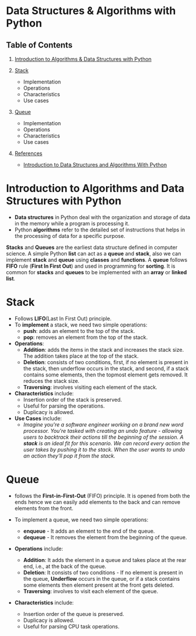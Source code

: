 # Data Structures & Algorithms with Python

## Table of Contents
1. [Introduction to Algorithms & Data Structures with Python](#Introduction-to-Algorithms-and-Data-Structures-with-Python)
2. [Stack](#Stack)
    - Implementation
    - Operations
    - Characteristics
    - Use cases

3. [Queue](#Queue)
    - Implementation
    - Operations
    - Characteristics
    - Use cases

3. [References](#References)
    - [Introduction to Data Structures and Algorithms With Python](https://dev.to/grayhat/introduction-to-data-structures-and-algorithms-with-python-4ih1)

# Introduction to Algorithms and Data Structures with Python
* __Data structures__ in Python deal with the organization and storage of data in the memory while a program is processing it. 
* Python __algorithms__ refer to the detailed set of instructions that helps in the processing of data for a specific purpose.

__Stacks__ and __Queues__ are the earliest data structure defined in computer science. A simple Python __list__ can act as a __queue__ and __stack__, also we can implement __stack__ and __queue__ using __classes__ and __functions__. A __queue__ follows __FIFO__ rule (__First In First Out__) and used in programming for __sorting__. It is common for __stacks__ and __queues__ to be implemented with an __array__ or __linked list__.

# Stack
* Follows __LIFO__(Last In First Out) principle.
* To __implement__ a stack, we need two simple operations:
    - __push__: adds an element to the top of the stack.
    - __pop__: removes an element from the top of the stack.
* __Operations__:
    - __Addition__: adds the items in the stack and increases the stack size. The addition takes place at the top of the stack.
    - __Deletion__: consists of two conditions, first, if no element is present in the stack, then underflow occurs in the stack, and second, if a stack contains some elements, then the topmost element gets removed. It reduces the stack size.
    - __Traversing__: involves visiting each element of the stack.
* __Characteristics__ include:
    - Insertion order of the stack is preserved.
    - Useful for parsing the operations.
    - Duplicacy is allowed.
* __Use Cases__ include:
    - _Imagine you're a software engineer working on a brand new word processor. You're tasked with creating an undo feature - allowing users to backtrack their actions till the beginning of the session. A __stack__ is an ideal fit for this scenario. We can record every action the user takes by pushing it to the stack. When the user wants to undo an action they'll pop it from the stack._

# Queue
* follows the __First-in-First-Out__ (FIFO) principle. It is opened from both the ends hence we can easily add elements to the back and can remove elements from the front. 
* To implement a queue, we need two simple operations:
    - __enqueue__ - It adds an element to the end of the queue.
    - __dequeue__ - It removes the element from the beginning of the queue.

* __Operations__ include:
    - __Addition__: It adds the element in a queue and takes place at the rear end, i.e., at the back of the queue.
    - __Deletion__: It consists of two conditions - If no element is present in the queue, __Underflow__ occurs in the queue, or if a stack contains some elements then element present at the front gets deleted.
    - __Traversing__: involves to visit each element of the queue.

* __Characteristics__ include:
    - Insertion order of the queue is preserved.
    - Duplicacy is allowed.
    - Useful for parsing CPU task operations.